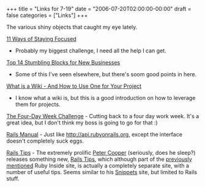 +++
title = "Links for 7-19"
date = "2006-07-20T02:00:00-00:00"
draft = false
categories = ["Links"]
+++

The various shiny objects that caught my eye lately.

[11 Ways of Staying Focused](http://www.davecheong.com/2006/06/21/11-ways-of-staying-focused/)
- Probably my biggest challenge, I need all the help I can get.

[Top 14 Stumbling Blocks for New Businesses](http://www.davecheong.com/2006/06/23/top-14-stumbling-blocks-for-new-businesses/)
- Some of this I've seen elsewhere, but there's soom good points in
here.

[What is a Wiki - And How to Use One for Your Project](http://www.oreillynet.com/pub/a/network/2006/07/07/what-is-a-wiki.html)
- I know what a wiki is, but this is a good introduction on how to
leverage them for projects.

[The Four-Day Week Challenge](http://www.alistapart.com/articles/fourdayweek) - Cutting
back to a four day work week. It's a great idea, but I don't think my boss is going to go for that :)

[Rails Manual](http://railsmanual.org/) - Just like
http://api.rubyonrails.org, except the interface doesn't completely suck
eggs.

[Rails Tips](http://www.rubyinside.com/railstips/) - The extremely
prolific [Peter Cooper](http://www.petercooper.co.uk) (seriously, does
he sleep?) releases something new, [Rails
Tips](http://www.rubyinside.com/railstips/), which although part of the
[previously
mentioned](http://www.approachingnormal.com/articles/2006/06/24/6-23-ruby-rails-links)
Ruby Inside site, is actually a completely separate site, with a number
of useful tips. Seems similar to his
[Snippets](http://www.bigbold.com/snippets/) site, but limited to Rails
stuff.

